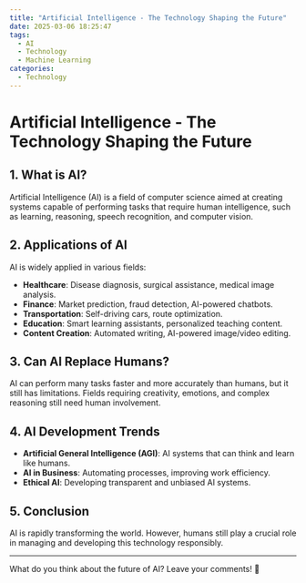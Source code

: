 ```yaml
---
title: "Artificial Intelligence - The Technology Shaping the Future"
date: 2025-03-06 18:25:47
tags:
  - AI
  - Technology
  - Machine Learning
categories:
  - Technology
---
```


# Artificial Intelligence - The Technology Shaping the Future

## 1. What is AI?
Artificial Intelligence (AI) is a field of computer science aimed at creating systems capable of performing tasks that require human intelligence, such as learning, reasoning, speech recognition, and computer vision.

## 2. Applications of AI
AI is widely applied in various fields:
- **Healthcare**: Disease diagnosis, surgical assistance, medical image analysis.
- **Finance**: Market prediction, fraud detection, AI-powered chatbots.
- **Transportation**: Self-driving cars, route optimization.
- **Education**: Smart learning assistants, personalized teaching content.
- **Content Creation**: Automated writing, AI-powered image/video editing.

## 3. Can AI Replace Humans?
AI can perform many tasks faster and more accurately than humans, but it still has limitations. Fields requiring creativity, emotions, and complex reasoning still need human involvement.

## 4. AI Development Trends
- **Artificial General Intelligence (AGI)**: AI systems that can think and learn like humans.
- **AI in Business**: Automating processes, improving work efficiency.
- **Ethical AI**: Developing transparent and unbiased AI systems.

## 5. Conclusion
AI is rapidly transforming the world. However, humans still play a crucial role in managing and developing this technology responsibly.

---
What do you think about the future of AI? Leave your comments! 🚀

